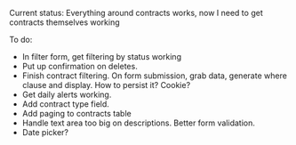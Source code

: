 Current status: Everything around contracts works, now I need to get contracts themselves working

To do:

* In filter form, get filtering by status working
* Put up confirmation on deletes.
* Finish contract filtering. On form submission, grab data, generate where clause and display. How to persist it? Cookie?
* Get daily alerts working.
* Add contract type field.
* Add paging to contracts table
* Handle text area too big on descriptions. Better form validation.
* Date picker?
